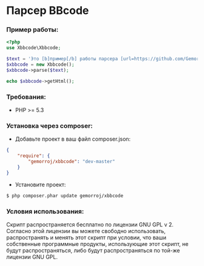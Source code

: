 # Парсер BBcode

### Пример работы:

```php
<?php
use Xbbcode\Xbbcode;

$text = 'Это [b]пример[/b] работы парсера [url=https://github.com/Gemorroj/xBBCode]Xbbcode[/url].';
$xbbcode = new Xbbcode();
$xbbcode->parse($text);

echo $xbbcode->getHtml();
```

### Требования:

- PHP >= 5.3


### Установка через composer:

- Добавьте проект в ваш файл composer.json:

```json
{
    "require": {
        "gemorroj/xbbcode": "dev-master"
    }
}
```
- Установите проект:

```bash
$ php composer.phar update gemorroj/xbbcode
```


### Условия использования:

Скрипт распространяется бесплатно по лицензии GNU GPL v 2. Согласно этой
лицензии вы можете свободно использовать, распространять и менять этот скрипт
при условии, что ваши собственные программные продукты, использующие этот
скрипт, не будут распространяться, либо будут распространяться по той-же
лицензии GNU GPL.
